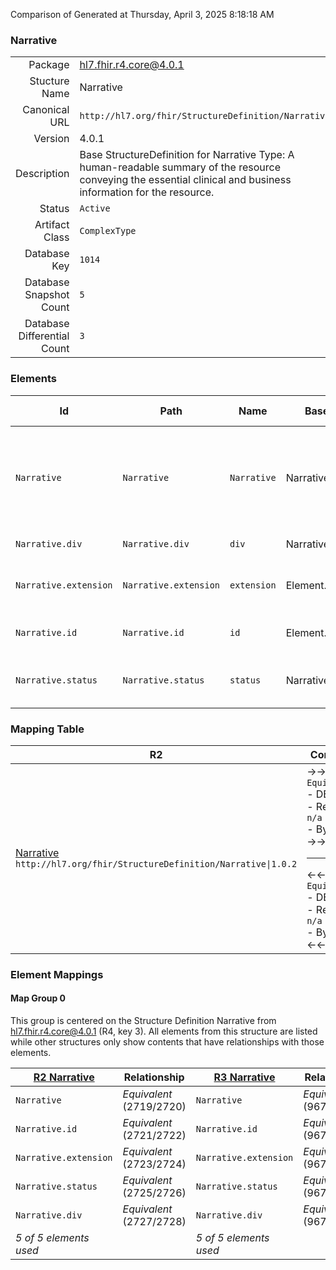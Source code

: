 Comparison of 
Generated at Thursday, April 3, 2025 8:18:18 AM

### Narrative

|      |     |
| ---: | --- |
| Package | hl7.fhir.r4.core@4.0.1 |
| Stucture Name | Narrative |
| Canonical URL | `http://hl7.org/fhir/StructureDefinition/Narrative` |
| Version | 4.0.1 |
| Description | Base StructureDefinition for Narrative Type: A human-readable summary of the resource conveying the essential clinical and business information for the resource. |
| Status | `Active` |
| Artifact Class | `ComplexType` |
| Database Key | `1014` |
| Database Snapshot Count | `5` |
| Database Differential Count | `3` |

### Elements

| Id | Path | Name | Base Path | Short | Cardinality | Collated Type | Binding Strength | Binding Value Set |
| -- | ---- | ---- | --------- | ----- | ----------- | ------------- | ---------------- | ----------------- |
| `Narrative` | `Narrative` | `Narrative` | Narrative | Human-readable summary of the resource (essential clinical and business information) | 0..* | Narrative |  |  |
| `Narrative.div` | `Narrative.div` | `div` | Narrative.div | Limited xhtml content | 1..1 | xhtml |  |  |
| `Narrative.extension` | `Narrative.extension` | `extension` | Element.extension | Additional content defined by implementations | 0..* | Extension |  |  |
| `Narrative.id` | `Narrative.id` | `id` | Element.id | Unique id for inter-element referencing | 0..1 | id |  |  |
| `Narrative.status` | `Narrative.status` | `status` | Narrative.status | generated \| extensions \| additional \| empty | 1..1 | code | `Required` | `http://hl7.org/fhir/ValueSet/narrative-status|4.0.1` |
### Mapping Table

| R2 | Comparison | R3 | Comparison | R4 | Comparison | R4B | Comparison | R5
| --- | --- | --- | --- | --- | --- | --- | --- | ---
| [Narrative](/docs/R2/ComplexTypes/Narrative.md)<br/> `http://hl7.org/fhir/StructureDefinition/Narrative\|1.0.2` | →→→→→→→<br/>`Equivalent`<br/>- DBKey: `58`<br/>- Reviewed: `n/a`<br/>- By: `n/a`<br/>→→→→→→→<hr/>←←←←←←←<br/>`Equivalent`<br/>- DBKey: `229`<br/>- Reviewed: `n/a`<br/>- By: `n/a`<br/>←←←←←←←| [Narrative](/docs/R3/ComplexTypes/Narrative.md)<br/> `http://hl7.org/fhir/StructureDefinition/Narrative\|3.0.2` | →→→→→→→<br/>`Equivalent`<br/>- DBKey: `402`<br/>- Reviewed: `n/a`<br/>- By: `n/a`<br/>→→→→→→→<hr/>←←←←←←←<br/>`Equivalent`<br/>- DBKey: `598`<br/>- Reviewed: `n/a`<br/>- By: `n/a`<br/>←←←←←←←| [Narrative](/docs/R4/ComplexTypes/Narrative.md)<br/> `http://hl7.org/fhir/StructureDefinition/Narrative\|4.0.1` | →→→→→→→<br/>`Equivalent`<br/>- DBKey: `1355`<br/>- Reviewed: `n/a`<br/>- By: `n/a`<br/>→→→→→→→<hr/>←←←←←←←<br/>`Equivalent`<br/>- DBKey: `1356`<br/>- Reviewed: `n/a`<br/>- By: `n/a`<br/>←←←←←←←| [Narrative](/docs/R4B/ComplexTypes/Narrative.md)<br/> `http://hl7.org/fhir/StructureDefinition/Narrative\|4.3.0` | →→→→→→→<br/>`Equivalent`<br/>- DBKey: `911`<br/>- Reviewed: `n/a`<br/>- By: `n/a`<br/>→→→→→→→<hr/>←←←←←←←<br/>`Equivalent`<br/>- DBKey: `1140`<br/>- Reviewed: `n/a`<br/>- By: `n/a`<br/>←←←←←←←| [Narrative](/docs/R5/ComplexTypes/Narrative.md)<br/> `http://hl7.org/fhir/StructureDefinition/Narrative\|5.0.0` 

### Element Mappings


#### Map Group 0

This group is centered on the Structure Definition Narrative from hl7.fhir.r4.core@4.0.1 (R4, key 3).
All elements from this structure are listed while other structures only show contents that have relationships with those elements.

| [R2 Narrative](/docs/R2/ComplexTypes/Narrative.md)| Relationship | [R3 Narrative](/docs/R3/ComplexTypes/Narrative.md)| Relationship | R4 Narrative| Relationship | [R4B Narrative](/docs/R4B/ComplexTypes/Narrative.md)| Relationship | [R5 Narrative](/docs/R5/ComplexTypes/Narrative.md)
| --- | --- | --- | --- | --- | --- | --- | --- | ---
| `Narrative`| _Equivalent_<br/>(2719/2720)| `Narrative`| _Equivalent_<br/>(9671/9672)| **`Narrative`**| _Equivalent_<br/>(21075/21076)| `Narrative`| _Equivalent_<br/>(36184/36185)| `Narrative`
| `Narrative.id`| _Equivalent_<br/>(2721/2722)| `Narrative.id`| _Equivalent_<br/>(9673/9674)| **`Narrative.id`**| _Equivalent_<br/>(21077/21078)| `Narrative.id`| _Equivalent_<br/>(36186/36187)| `Narrative.id`
| `Narrative.extension`| _Equivalent_<br/>(2723/2724)| `Narrative.extension`| _Equivalent_<br/>(9675/9676)| **`Narrative.extension`**| _Equivalent_<br/>(21079/21080)| `Narrative.extension`| _Equivalent_<br/>(36188/36189)| `Narrative.extension`
| `Narrative.status`| _Equivalent_<br/>(2725/2726)| `Narrative.status`| _Equivalent_<br/>(9677/9678)| **`Narrative.status`**| _Equivalent_<br/>(21081/21082)| `Narrative.status`| _Equivalent_<br/>(36190/36191)| `Narrative.status`
| `Narrative.div`| _Equivalent_<br/>(2727/2728)| `Narrative.div`| _Equivalent_<br/>(9679/9680)| **`Narrative.div`**| _Equivalent_<br/>(21083/21084)| `Narrative.div`| _Equivalent_<br/>(36192/36193)| `Narrative.div`
| *5 of 5 elements used* | | *5 of 5 elements used* | | *5 of 5 elements used* | | *5 of 5 elements used* | | *5 of 5 elements used* 

